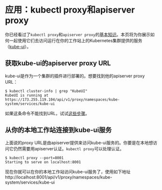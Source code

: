 # 应用：kubectl proxy和apiserver proxy

你已经看过了`kubectl proxy`和`apiserver proxy`的[基本知识](http://kubernetes.io/v1.0/docs/user-guide/accessing-the-cluster.html)。本页将为你展示如何一起使用它们去访问运行在你的工作站上的Kubernetes集群提供的服务（[kube-ui](http://kubernetes.io/v1.0/docs/user-guide/ui.html)）。

## 获取kube-ui的apiserver proxy URL

kube-ui是作为一个集群的插件进行部署的。想要找到他的apiserver proxy URL：
```
$ kubectl cluster-info | grep "KubeUI"
KubeUI is running at https://173.255.119.104/api/v1/proxy/namespaces/kube-system/services/kube-ui

```
如果这条命令不能找到URL，试试[这些步骤](http://kubernetes.io/v1.0/docs/user-guide/ui.html#accessing-the-ui)。

## 从你的本地工作站连接到kube-ui服务

上面说的proxy URL是由apiserver提供来访问kube-ui服务的。你要是在本地想访问它仍然需要用apiserver认证。`kubectl proxy`可以处理认证。
```
$ kubectl proxy --port=8001
Starting to serve on localhost:8001

```
现在你就可以在你的本地工作站访问kube-ui服务了，使用如下地址
http://localhost:8001/api/v1/proxy/namespaces/kube-system/services/kube-ui
